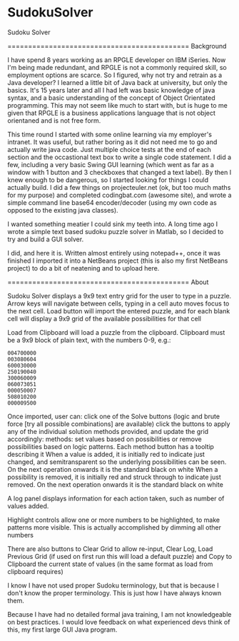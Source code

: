# SudokuSolver
Sudoku Solver

============================================
Background

I have spend 8 years working as an RPGLE developer on IBM iSeries. Now I'm being made redundant, and RPGLE is not a commonly required skill, so employment options are scarce.
So I figured, why not try and retrain as a Java developer?
I learned a little bit of Java back at university, but only the basics. It's 15 years later and all I had left was basic knowledge of java syntax, and a basic understanding of the concept of Object Orientated programming. This may not seem like much to start with, but is huge to me given that RPGLE is a business applications language that is not object orientaned and is not free form.

This time round I started with some online learning via my employer's intranet. It was useful, but rather boring as it did not need me to go and actually write java code. Just multiple choice tests at the end of each section and the occastional text box to write a single code statement.
I did a few, including a very basic Swing GUI learning (which went as far as a window with 1 button and 3 checkboxes that changed a text label). By then I knew enough to be dangerous, so I started looking for things I could actually build. I did a few things on projecteuler.net (ok, but too much maths for my purpose) and completed codingbat.com (awesome site), and wrote a simple command line base64 encoder/decoder (using my own code as opposed to the existing java classes).

I wanted something meatier I could sink my teeth into. A long time ago I wrote a simple text based sudoku puzzle solver in Matlab, so I decided to try and build a GUI solver.

I did, and here it is. Written almost entirely using notepad++, once it was finished I imported it into a NetBeans project (this is also my first NetBeans project) to do a bit of neatening and to upload here.

============================================
About

Sudoku Solver displays a 9x9 text entry grid for the user to type in a puzzle. Arrow keys will navigate between cells, typing in a cell auto moves focus to the next cell. Load button will import the entered puzzle, and for each blank cell will display a 9x9 grid of the available possibilities for that cell

Load from Clipboard will load a puzzle from the clipboard. Clipboard must be a 9x9 block of plain text, with the numbers 0-9, e.g.: 

```
004700000
003080604
600030000
250190040
300060009
060073051
000050007
508010200
000009500
```


Once imported, user can:
  click one of the Solve buttons (logic and brute force [try all possible combinations] are available)
  click the buttons to apply any of the individual solution methods provided, and update the grid accordingly:
    methods:
      set values based on possibilities
      or remove possibilities based on logic patterns.
    Each method button has a tooltip describing it
    When a value is added, it is initially red to indicate just changed, and semitransparent so the underlying possibilities can be seen. On the next operation onwards it is the standard black on white
    When a possibility is removed, it is initially red and struck through to indicate just removed. On the next operation onwards it is the standard black on white

A log panel displays information for each action taken, such as number of values added.

Highlight controls allow one or more numbers to be highlighted, to make patterns more visible. This is actually accomplished by dimming all other numbers

There are also buttons to Clear Grid to allow re-input, Clear Log, Load Previous Grid (if used on first run this will load a default puzzle) and Copy to Clipboard the current state of values (in the same format as load from clipboard requires)

I know I have not used proper Sudoku terminology, but that is because I don't know the proper terminology. This is just how I have always known them.



Because I have had no detailed formal java training, I am not knowledgeable on best practices. I would love feedback on what experienced devs think of this, my first large GUI Java program.
